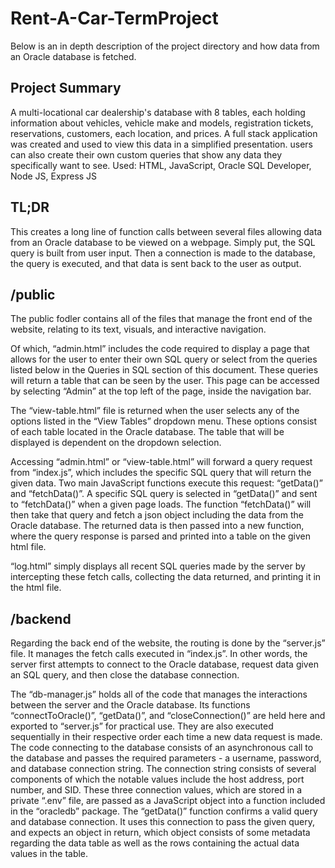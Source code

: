 # Rent-A-Car-TermProject
Below is an in depth description of the project directory and how data from an Oracle database is fetched.

## Project Summary
A multi-locational car dealership's database with 8 tables, each holding information about vehicles, vehicle make and models, registration tickets, reservations, customers, each location, and prices. A full stack application was created and used to view this data in a simplified presentation. users can also create their own custom queries that show any data they specifically want to see. Used: HTML, JavaScript, Oracle SQL Developer, Node JS, Express JS 

## TL;DR
This creates a long line of function calls between several files allowing data from an Oracle database to be viewed on a webpage. Simply put, the SQL query is built from user input. Then a connection is made to the database, the query is executed, and that data is sent back to the user as output.

## /public
The public fodler contains all of the files that manage the front end of the website, relating to its text, visuals, and interactive navigation. 

Of which, “admin.html” includes the code required to display a page that allows for the user to enter their own SQL query or select from the queries listed below in the Queries in SQL section of this document. These queries will return a table that can be seen by the user. This page can be accessed by selecting “Admin” at the top left of the page, inside the navigation bar.

The “view-table.html” file is returned when the user selects any of the options listed in the “View Tables” dropdown menu. These options consist of each table located in the Oracle database. The table that will be displayed is dependent on the dropdown selection.
 
Accessing “admin.html” or “view-table.html” will forward a query request from “index.js”, which includes the specific SQL query that will return the given data. Two main JavaScript functions execute this request: “getData()” and “fetchData()”. A specific SQL query is selected in “getData()” and sent to “fetchData()” when a given page loads. The function “fetchData()” will then take that query and fetch a json object including the data from the Oracle database. The returned data is then passed into a new function, where the query response is parsed and printed into a table on the given html file.

“log.html” simply displays all recent SQL queries made by the server by intercepting these fetch calls, collecting the data returned, and printing it in the html file.

## /backend
Regarding the back end of the website, the routing is done by the “server.js” file. It manages the fetch calls executed in “index.js”. In other words, the server first attempts to connect to the Oracle database, request data given an SQL query, and then close the database connection.

The “db-manager.js” holds all of the code that manages the interactions between the server and the Oracle database. Its functions “connectToOracle()”, “getData()”, and “closeConnection()” are held here and exported to “server.js” for practical use. They are also executed sequentially in their respective order each time a new data request is made. The code connecting to the database consists of an asynchronous call to the database and passes the required parameters - a username, password, and database connection string. The connection string consists of several components of which the notable values include the host address, port number, and SID. These three connection values, which are stored in a private “.env” file, are passed as a JavaScript object into a function included in the “oracledb” package. The “getData()” function confirms a valid query and database connection. It uses this connection to pass the given query, and expects an object in return, which object consists of some metadata regarding the data table as well as the rows containing the actual data values in the table.
